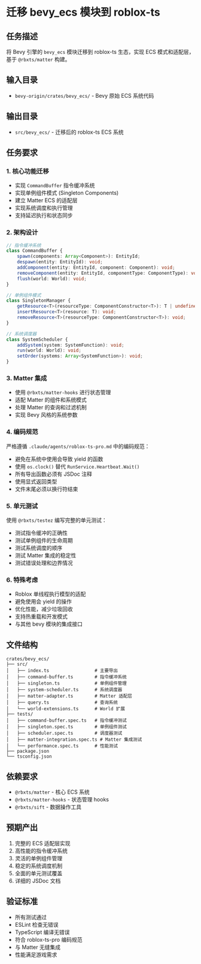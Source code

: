 # 迁移 bevy_ecs 模块到 roblox-ts

## 任务描述

将 Bevy 引擎的 `bevy_ecs` 模块迁移到 roblox-ts 生态，实现 ECS 模式和适配层，基于 `@rbxts/matter` 构建。

## 输入目录
- `bevy-origin/crates/bevy_ecs/` - Bevy 原始 ECS 系统代码

## 输出目录
- `src/bevy_ecs/` - 迁移后的 roblox-ts ECS 系统

## 任务要求

### 1. 核心功能迁移
- 实现 `CommandBuffer` 指令缓冲系统
- 实现单例组件模式 (Singleton Components)
- 建立 Matter ECS 的适配层
- 实现系统调度和执行管理
- 支持延迟执行和状态同步

### 2. 架构设计
```typescript
// 指令缓冲系统
class CommandBuffer {
    spawn(components: Array<Component>): EntityId;
    despawn(entity: EntityId): void;
    addComponent(entity: EntityId, component: Component): void;
    removeComponent(entity: EntityId, componentType: ComponentType): void;
    flush(world: World): void;
}

// 单例组件模式
class SingletonManager {
    getResource<T>(resourceType: ComponentConstructor<T>): T | undefined;
    insertResource<T>(resource: T): void;
    removeResource<T>(resourceType: ComponentConstructor<T>): void;
}

// 系统调度器
class SystemScheduler {
    addSystem(system: SystemFunction): void;
    run(world: World): void;
    setOrder(systems: Array<SystemFunction>): void;
}
```

### 3. Matter 集成
- 使用 `@rbxts/matter-hooks` 进行状态管理
- 适配 Matter 的组件和系统模式
- 处理 Matter 的查询和过滤机制
- 实现 Bevy 风格的系统参数

### 4. 编码规范
严格遵循 `.claude/agents/roblox-ts-pro.md` 中的编码规范：
- 避免在系统中使用会导致 yield 的函数
- 使用 `os.clock()` 替代 `RunService.Heartbeat.Wait()`
- 所有导出函数必须有 JSDoc 注释
- 使用显式返回类型
- 文件末尾必须以换行符结束

### 5. 单元测试
使用 `@rbxts/testez` 编写完整的单元测试：
- 测试指令缓冲的正确性
- 测试单例组件的生命周期
- 测试系统调度的顺序
- 测试 Matter 集成的稳定性
- 测试错误处理和边界情况

### 6. 特殊考虑
- Roblox 单线程执行模型的适配
- 避免使用会 yield 的操作
- 优化性能，减少垃圾回收
- 支持热重载和开发模式
- 与其他 bevy 模块的集成接口

## 文件结构
```
crates/bevy_ecs/
├── src/
│   ├── index.ts                 # 主要导出
│   ├── command-buffer.ts        # 指令缓冲系统
│   ├── singleton.ts             # 单例组件管理
│   ├── system-scheduler.ts      # 系统调度器
│   ├── matter-adapter.ts        # Matter 适配层
│   ├── query.ts                 # 查询系统
│   └── world-extensions.ts      # World 扩展
├── tests/
│   ├── command-buffer.spec.ts   # 指令缓冲测试
│   ├── singleton.spec.ts        # 单例组件测试
│   ├── scheduler.spec.ts        # 调度器测试
│   ├── matter-integration.spec.ts # Matter 集成测试
│   └── performance.spec.ts      # 性能测试
├── package.json
└── tsconfig.json
```

## 依赖要求
- `@rbxts/matter` - 核心 ECS 系统
- `@rbxts/matter-hooks` - 状态管理 hooks
- `@rbxts/sift` - 数据操作工具

## 预期产出
1. 完整的 ECS 适配层实现
2. 高性能的指令缓冲系统
3. 灵活的单例组件管理
4. 稳定的系统调度机制
5. 全面的单元测试覆盖
6. 详细的 JSDoc 文档

## 验证标准
- 所有测试通过
- ESLint 检查无错误
- TypeScript 编译无错误
- 符合 roblox-ts-pro 编码规范
- 与 Matter 无缝集成
- 性能满足游戏需求